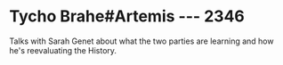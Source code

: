 # Tycho Brahe#Artemis --- 2346

Talks with Sarah Genet about what the two parties are learning and how he's reevaluating the History.
